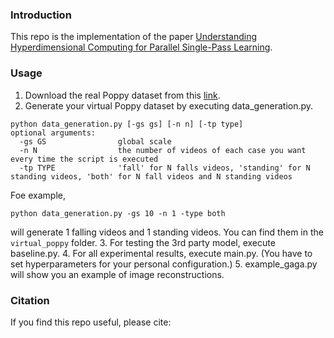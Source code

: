 ### Introduction
This repo is the implementation of the paper [Understanding Hyperdimensional Computing for Parallel Single-Pass Learning](https://arxiv.org/abs/2202.04805).

### Usage

1. Download the real Poppy dataset from this [link](https://drive.google.com/file/d/1gnMWdRNPNHEHCsTN40nOruPfZXFxTSHg/view?usp=drive_link).
2. Generate your virtual Poppy dataset by executing data_generation.py.
```
python data_generation.py [-gs gs] [-n n] [-tp type] 
optional arguments:
  -gs GS                global scale
  -n N                  the number of videos of each case you want every time the script is executed
  -tp TYPE              'fall' for N falls videos, 'standing' for N standing videos, 'both' for N fall videos and N standing videos
```
Foe example,
```
python data_generation.py -gs 10 -n 1 -type both
```
will generate 1 falling videos and 1 standing videos. You can find them in the `virtual_poppy` folder.
3. For testing the 3rd party model, execute baseline.py.
4. For all experimental results, execute main.py. (You have to set hyperparameters for your personal configuration.)
5. example_gaga.py will show you an example of image reconstructions.
### Citation
If you find this repo useful, please cite:
